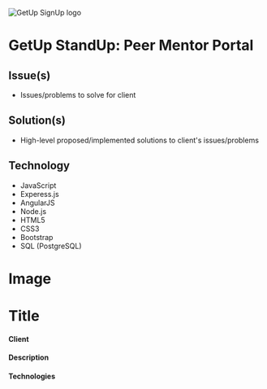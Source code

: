 ![GetUp SignUp logo](/images/logo.png)
# GetUp StandUp: Peer Mentor Portal

## Issue(s)
- Issues/problems to solve for client

## Solution(s)
- High-level proposed/implemented solutions to client's issues/problems

## Technology
- JavaScript
- Experess.js
- AngularJS
- Node.js
- HTML5
- CSS3
- Bootstrap
- SQL (PostgreSQL)

# Image
# Title
#### Client
#### Description
#### Technologies
